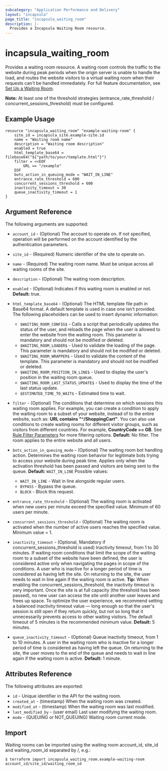 ```yaml
---
subcategory: "Application Performance and Delivery"
layout: "incapsula"
page_title: "incapsula_waiting_room"
description: |-
  Provides a Incapsula Waiting Room resource.
---
```


# incapsula_waiting_room

Provides a waiting room resource.
A waiting room controls the traffic to the website during peak periods when the origin server is unable to handle the load, and routes the website visitors to a virtual waiting room when their requests can't be handled immediately.
For full feature documentation, see [Set Up a Waiting Room](https://docs.imperva.com/bundle/cloud-application-security/page/waiting-room.htm).

**Note:** At least one of the threshold strategies (entrance_rate_threshold / concurrent_sessions_threshold) must be configured.

## Example Usage

```hcl
resource "incapsula_waiting_room" "example-waiting-room" {
    site_id = incapsula_site.example-site.id
    name = "Waiting room name"
    description = "Waiting room description"
    enabled = true
    html_template_base64 = filebase64("${"path/to/your/template.html"}")
    filter = <<EOF
        URL == "/example"
    EOF
    bots_action_in_queuing_mode = "WAIT_IN_LINE"
    entrance_rate_threshold = 600
    concurrent_sessions_threshold = 600
    inactivity_timeout = 30
    queue_inactivity_timeout = 1
}
```

## Argument Reference

The following arguments are supported:

* `account_id` - (Optional) The account to operate on. If not specified, operation will be performed on the account identified by the authentication parameters.

* `site_id` - (Required) Numeric identifier of the site to operate on.

* `name` - (Required) The waiting room name. Must be unique across all waiting rooms of the site.

* `description` - (Optional) The waiting room description.

* `enabled` - (Optional) Indicates if this waiting room is enabled or not. **Default:** true.

* `html_template_base64` - (Optional) The HTML template file path in Base64 format. A default template is used in case one isn't provided. The following placeholders can be used to insert dynamic information:
  * `$WAITING_ROOM_CONFIG$` - Calls a script that periodically updates the status of the user, and reloads the page when the user is allowed to enter the website from the waiting room. This parameter is mandatory and should not be modified or deleted.
  * `$WAITING_ROOM_LOADER$` - Used to validate the loading of the page. This parameter is mandatory and should not be modified or deleted.
  * `$WAITING_ROOM_WRAPPER$` - Used to validate the content of the template. This parameter is mandatory and should not be modified or deleted.
  * `$WAITING_ROOM_POSITION_IN_LINE$` - Used to display the user's position in the waiting room queue.
  * `$WAITING_ROOM_LAST_STATUS_UPDATE$` - Used to display the time of the last status update.
  * `$ESTIMATED_TIME_TO_WAIT$` - Estimated time to wait.

* `filter` - (Optional) The conditions that determine on which sessions this waiting room applies. For example, you can create a condition to apply the waiting room to a subset of your website, instead of to the entire website, such as: **URL contains "^/ShoppingCart"**. You can also use conditions to create waiting rooms for different visitor groups, such as visitors from different countries. For example, **CountryCode == GB**. See [Rule Filter Parameters](https://docs.imperva.com/bundle/cloud-application-security/page/rules/rule-parameters.htm) for more filtering options. **Default:** No filter. The room applies to the entire website and all users.

* `bots_action_in_queuing_mode` - (Optional) The waiting room bot handling action. Determines the waiting room behavior for legitimate bots trying to access your website during peak time. Applies only when the activation threshold has been passed and visitors are being sent to the queue. **Default:** `WAIT_IN_LINE`
Possible values:
  * `WAIT_IN_LINE` - Wait in line alongside regular users.
  * `BYPASS` - Bypass the queue.
  * `BLOCK` - Block this request.

* `entrance_rate_threshold` - (Optional) The waiting room is activated when new users per minute exceed the specified value. Minimum of 60 users per minute.

* `concurrent_sessions_threshold` - (Optional) The waiting room is activated when the number of active users reaches the specified value. Minimum value = 1.

* `inactivity_timeout` - (Optional, Mandatory if concurrent_sessions_threshold is used) Inactivity timeout, from 1 to 30 minutes. If waiting room conditions that limit the scope of the waiting room to a subset of the website have been defined, the user is considered active only when navigating the pages in scope of the conditions. A user who is inactive for a longer period of time is considered as having left the site. On returning to the site, the user needs to wait in line again if the waiting room is active. **Tip:** When enabling the concurrent_sessions_threshold, the inactivity timeout is very important. Once the site is at full capacity (the threshold has been passed), no new user can access the site until another user leaves and frees up space. To optimize the user experience, we recommend setting a balanced inactivity timeout value — long enough so that the user's session is still open if they return quickly, but not so long that it unnecessarily prevents access to other waiting visitors. The default timeout of 5 minutes is the recommended minimum value. **Default:** 5 minutes.

* `queue_inactivity_timeout` - (Optional) Queue inactivity timeout, from 1 to 10 minutes. A user in the waiting room who is inactive for a longer period of time is considered as having left the queue. On returning to the site, the user moves to the end of the queue and needs to wait in line again if the waiting room is active. **Default:** 1 minute.

## Attributes Reference

The following attributes are exported:

* `id` - Unique identifier in the API for the waiting room.
* `created_at` - (timestamp) When the waiting room was created.
* `modified_at` - (timestamp) When the waiting room was last modified.
* `last_modified_by` - (user email) Last user modifying the waiting room.
* `mode` - (QUEUING or NOT_QUEUING) Waiting room current mode.

## Import

Waiting rooms can be imported using the waiting room account_id, site_id and waiting_room_id separated by /, e.g.:

```
$ terraform import incapsula_waiting_room.example-waiting-room account_id/site_id/waiting_room_id
```